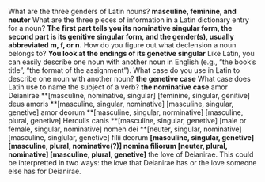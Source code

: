 What are the three genders of Latin nouns?
**masculine, feminine, and neuter**
What are the three pieces of information in a Latin dictionary entry for a noun?
**The first part tells you its nominative singular form, the second part is its genitive singular form, and the gender(s), usually abbreviated m, f, or n.**
How do you figure out what declension a noun belongs to?
**You look at the endings of its genetive singular**
Like Latin, you can easily describe one noun with another noun in English (e.g., “the book’s title”, “the format of the assignment”). What case do you use in Latin to describe one noun with another noun?
**the genetive case**
What case does Latin use to name the subject of a verb?
**the nominative case**
amor Deianirae **[masculine, nominative, singular] [feminine, singular, genitive]
deus amoris **[masculine, singular, nominative] [masculine, singular, genetive]
amor deorum **[masculine, singular, norminative] [masculine, plural, genetive]
Herculis canis **[masculine, singular, genetive] [male or female, singular, nominative]
nomen dei **[neuter, singular, nominative] [masculine, singlular, genetive]
filii deorum **[masculine, singular, genetive] [masculine, plural, nominative(?)]
nomina filiorum [neuter, plural, nominative] [masculine, plural, genetive]**
the love of Deianirae. This could be interpretted in two ways: the love that Deianirae has or the love someone else has for Deianirae. 

